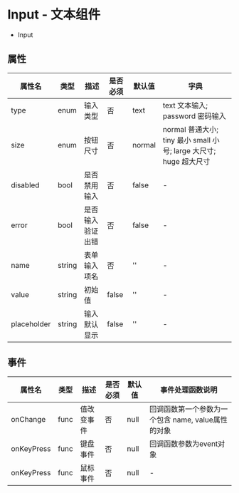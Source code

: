 # Input - 文本组件


* Input

## 属性

属性名 | 类型 | 描述 | 是否必须 | 默认值 | 字典 |  
------- | ------- | ------- | ------- | ------- | ------- |
type | enum | 输入类型 | 否 | text | text 文本输入; password 密码输入 |
size | enum | 按钮尺寸 | 否 | normal | normal 普通大小; tiny 最小 small 小号; large 大尺寸; huge 超大尺寸 |
disabled | bool | 是否禁用输入 | 否 | false | - |
error | bool | 是否输入验证出错 | 否 | false | - |
name | string | 表单输入项名 | 否 | '' | - |
value | string | 初始值 | false | '' | - |
placeholder | string | 输入默认显示 | false | '' | - |

## 事件
属性名 | 类型 | 描述 | 是否必须 | 默认值 | 事件处理函数说明 |  
------- | ------- | ------- | ------- | ------- | ------- |
onChange | func | 值改变事件 | 否 | null | 回调函数第一个参数为一个包含 name, value属性的对象 |
onKeyPress | func | 键盘事件 | 否 | null | 回调函数参数为event对象 |
onKeyPress | func | 鼠标事件 | 否 | null | - |


